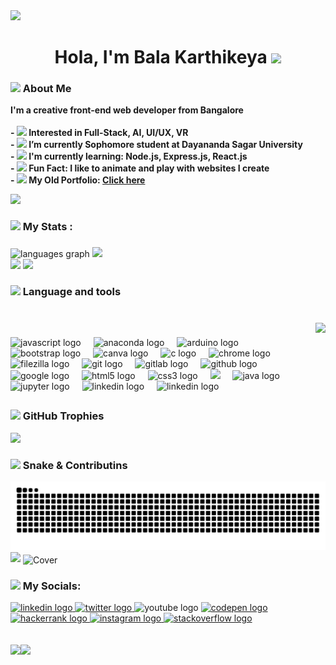 <img  src="https://user-images.githubusercontent.com/74038190/225813708-98b745f2-7d22-48cf-9150-083f1b00d6c9.gif" width="1000">
<h1 align="center"><b>Hola, I'm Bala Karthikeya <img src="https://user-images.githubusercontent.com/74038190/226127913-88de86d3-8437-45b9-a3b6-e746b47f655a.gif" height="35px"></b></h1>
<h3 align="left"><img src="https://user-images.githubusercontent.com/74038190/235223604-c9f38e6d-e9df-4608-abeb-ae7fbdf46bfd.gif" height="20px"> About Me</h3>
<p align="left"><b>I'm a creative front-end web developer from Bangalore<br><br>
  - <img src="https://user-images.githubusercontent.com/74038190/236119650-f49991cf-21c3-46ef-a947-760ab27a10d0.gif" height="20px"> Interested in Full-Stack, AI, UI/UX, VR<br>- <img src="https://user-images.githubusercontent.com/74038190/216122041-518ac897-8d92-4c6b-9b3f-ca01dcaf38ee.png" height="20px"> I’m currently Sophomore student at Dayananda Sagar University<br>- <img src="https://user-images.githubusercontent.com/74038190/235223599-0eadbd7c-c916-4f24-af9d-9242730e6172.gif" height="20px"> I'm currently learning: Node.js, Express.js, React.js<br>- <img src="https://user-images.githubusercontent.com/74038190/218265814-3084a4ba-809c-4135-afc0-8685d0f634b3.gif" height="20px"> Fun Fact: I like to animate and play with websites I create <br> - <img src="https://user-images.githubusercontent.com/74038190/235223585-049a7ac0-b529-416d-b504-ed24aea7d99b.gif" height="20px"> My Old Portfolio: <a href="https://alurubalakarthikeya.github.io/PortFolio/">Click here</a></b></p>
<img src="https://user-images.githubusercontent.com/74038190/212284158-e840e285-664b-44d7-b79b-e264b5e54825.gif" >

<h3 align="left"><img src="https://user-images.githubusercontent.com/74038190/226127913-88de86d3-8437-45b9-a3b6-e746b47f655a.gif" height="20">  My Stats :</h3>

###

<div align="left">
  <div>
  <img src="https://github-readme-stats.vercel.app/api/top-langs/?username=alurubalakarthikeya&hide_progress=true&theme=shadow_green" height="170vh" alt="languages graph"  />
  <img src="https://streak-stats.demolab.com?user=alurubalakarthikeya&locale=en&mode=daily&theme=shadow_green&hide_border=false&border_radius=5&order=3" height="170vh"/>
  </div>
  <div>
  <img src="https://github-readme-stats.vercel.app/api?username=alurubalakarthikeya&theme=shadow_green&show_icons=true&rank_icon=github" height="170vh"/>
  <img src="https://spotify-recently-played-readme.vercel.app/api?user=31r5oics23pzh57srkjubjrwy34i&count=3" height="170vh"/>
  </div>
</div>

###

<h3 align="left"><img src="https://user-images.githubusercontent.com/74038190/212284087-bbe7e430-757e-4901-90bf-4cd2ce3e1852.gif" height="20"> Language and tools</h3>

###

<br clear="both">

<img align="right" height="150" src="https://user-images.githubusercontent.com/74038190/212284119-fbfd994d-8c2a-4a07-a75f-84e513833c1c.gif"  />

###

<div align="left">
  <img src="https://user-images.githubusercontent.com/74038190/212257454-16e3712e-945a-4ca2-b238-408ad0bf87e6.gif" height="40" alt="javascript logo"  />
  <img width="12" />
  <img src="https://cdn.jsdelivr.net/gh/devicons/devicon/icons/anaconda/anaconda-original-wordmark.svg" height="40" alt="anaconda logo"  />
  <img width="12" />
  <img src="https://cdn.jsdelivr.net/gh/devicons/devicon/icons/arduino/arduino-original-wordmark.svg" height="40" alt="arduino logo"  />
  <img width="12" />
  <img src="https://user-images.githubusercontent.com/74038190/212280805-9bcb336b-8c55-46a8-abf8-ff286ab55472.gif" height="40" alt="bootstrap logo"  />
  <img width="12" />
  <img src="https://cdn.jsdelivr.net/gh/devicons/devicon/icons/canva/canva-original.svg" height="40" alt="canva logo"  />
  <img width="12" />
  <img src="https://cdn.jsdelivr.net/gh/devicons/devicon/icons/c/c-plain.svg" height="40" alt="c logo"  />
  <img width="12" />
  <img src="https://cdn.jsdelivr.net/gh/devicons/devicon/icons/chrome/chrome-original-wordmark.svg" height="40" alt="chrome logo"  />
  <img width="12" />
  <img src="https://cdn.jsdelivr.net/gh/devicons/devicon/icons/filezilla/filezilla-plain.svg" height="40" alt="filezilla logo"  />
  <img width="12" />
  <img src="https://user-images.githubusercontent.com/74038190/212281775-b468df30-4edc-4bf8-a4ee-f52e1aaddc86.gif" height="30" alt="git logo"  />
  <img width="12" />
  <img src="https://cdn.jsdelivr.net/gh/devicons/devicon/icons/gitlab/gitlab-plain-wordmark.svg" height="40" alt="gitlab logo"  />
  <img width="12" />
  <img src="https://user-images.githubusercontent.com/5713670/87202985-820dcb80-c2b6-11ea-9f56-7ec461c497c3.gif" height="40" alt="github logo"  />
  <img width="12" />
  <img src="https://cdn.jsdelivr.net/gh/devicons/devicon/icons/google/google-original-wordmark.svg" height="40" alt="google logo"  />
  <img width="12" />
  <img src="https://cdn.jsdelivr.net/gh/devicons/devicon/icons/html5/html5-original.svg" height="30" alt="html5 logo"  />
  <img width="12" />
  <img src="https://cdn.jsdelivr.net/gh/devicons/devicon/icons/css3/css3-original.svg" height="30" alt="css3 logo"  />
  <img width="12" />
  <img src="https://user-images.githubusercontent.com/74038190/212257465-7ce8d493-cac5-494e-982a-5a9deb852c4b.gif" height="30">
  <img width="12" />
  <img src="https://cdn.jsdelivr.net/gh/devicons/devicon/icons/java/java-original-wordmark.svg" height="40" alt="java logo"  />
  <img width="12" />
  <img src="https://cdn.jsdelivr.net/gh/devicons/devicon/icons/jupyter/jupyter-original-wordmark.svg" height="40" alt="jupyter logo"  />
  <img width="12" />
  <img src="https://user-images.githubusercontent.com/74038190/235294012-0a55e343-37ad-4b0f-924f-c8431d9d2483.gif" height="40" alt="linkedin logo"  />
  <img width="12" />
  <img src="https://user-images.githubusercontent.com/74038190/212257472-08e52665-c503-4bd9-aa20-f5a4dae769b5.gif" height="30" alt="linkedin logo"  />
  <img width="12" />

## <h3> <img src="https://user-images.githubusercontent.com/74038190/226190908-cd4e0a61-801d-4b69-955b-5bd82eb7c10e.gif" height="20"> GitHub Trophies </h3>
![](https://github-profile-trophy.vercel.app/?username=alurubalakarthikeya&theme=shadow_green&no-frame=false&no-bg=true&margin-w=4)
<br clear="both">
<h3> <img src="https://camo.githubusercontent.com/748433fbf833d18f543ad4bb6d8c8c4f7f340c7fe8b9706df131a525049f0c8c/68747470733a2f2f63756c746f667468657061727479706172726f742e636f6d2f706172726f74732f68642f6c6170746f705f706172726f742e676966" height="20"> Snake & Contributins</h3>
<img src="https://raw.githubusercontent.com/alurubalakarthikeya/alurubalakarthikeya/output/snake.svg" alt="Snake animation" />
<br>
<div>
  <img src="https://github-contributor-stats.vercel.app/api?username=alurubalakarthikeya&limit=5&theme=shadow_green&combine_all_yearly_contributions=true" height="200px"/>
  <img align="center" src="https://media.tenor.com/M3lexDdZRTEAAAAM/pixel-art.gif" height="200px" alt="Cover"/>  
</div>
 <h3 align="left"><img src="https://user-images.githubusercontent.com/74038190/215283043-76c34df4-b495-46c3-b174-7aca38032b91.gif" height="15">  My Socials:</h3>
<div align="left">
  <a href="https://www.linkedin.com/in/bala-karthikeya-aluru/" target="_blank">
    <img src="https://raw.githubusercontent.com/maurodesouza/profile-readme-generator/master/src/assets/icons/social/linkedin/default.svg" width="52" height="40" alt="linkedin logo"  />
  </a>
  <a href="https://twitter.com/balakarthikeyaa" target="_blank">
    <img src="https://raw.githubusercontent.com/maurodesouza/profile-readme-generator/master/src/assets/icons/social/twitter/default.svg" width="52" height="40" alt="twitter logo"  />
  </a>
  <img src="https://raw.githubusercontent.com/maurodesouza/profile-readme-generator/master/src/assets/icons/social/youtube/default.svg" width="52" height="40" alt="youtube logo"  />
  <a href="https://codepen.io/Aluru-Bala-Karthikeya" target="_blank">
    <img src="https://raw.githubusercontent.com/maurodesouza/profile-readme-generator/master/src/assets/icons/social/codepen/default.svg" width="52" height="40" alt="codepen logo"  />
  </a>
  <a href="https://www.hackerrank.com/profile/eng23cs0520" target="_blank">
    <img src="https://raw.githubusercontent.com/maurodesouza/profile-readme-generator/master/src/assets/icons/social/hackerrank/default.svg" width="52" height="40" alt="hackerrank logo"  />
  </a>
  <a href="https://www.instagram.com/handle_04/" target="_blank">
    <img src="https://raw.githubusercontent.com/maurodesouza/profile-readme-generator/master/src/assets/icons/social/instagram/default.svg" width="52" height="40" alt="instagram logo"  />
  </a>
  <a href="https://stackoverflow.com/users/27404004/hehe" target="_blank">
    <img src="https://raw.githubusercontent.com/maurodesouza/profile-readme-generator/master/src/assets/icons/social/stackoverflow/default.svg" width="52" height="40" alt="stackoverflow logo"  />
  </a>
</div>
<br><br>

<img align="left" src="https://komarev.com/ghpvc/?username=alurubalakarthikeya&style=for-the-badge&color=brightgreen" > 
<img src="https://user-images.githubusercontent.com/74038190/235224431-e8c8c12e-6826-47f1-89fb-2ddad83b3abf.gif" height=27">
